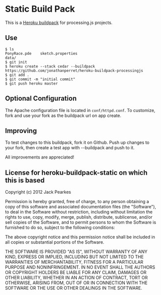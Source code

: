 Static Build Pack
========================

This is a [Heroku buildpack](http://devcenter.heroku.com/articles/buildpack) for processing.js projects.

Use
-------

    $ ls
    PonyRace.pde    sketch.properties
    data/
    $ git init
    $ heroku create --stack cedar --buildpack https://github.com/jonathanperret/heroku-buildpack-processingjs
    $ git add .
    $ git commit -m "initial commit"
    $ git push heroku master

Optional Configuration
-------
The Apache configuration file is located in `conf/httpd.conf`. To customize, fork and use your fork as the buildpack url on app create.

Improving
-------

To test changes to this buildpack, fork it on Github. Push up changes to your fork, then create a test app with --buildpack <your-github-url> and push to it.

All improvements are appreciated!

License for heroku-buildpack-static on which this is based
--------

Copyright (c) 2012 Jack Pearkes

Permission is hereby granted, free of charge, to any person obtaining a copy of this software and associated documentation files (the "Software"), to deal in the Software without restriction, including without limitation the rights to use, copy, modify, merge, publish, distribute, sublicense, and/or sell copies of the Software, and to permit persons to whom the Software is furnished to do so, subject to the following conditions:

The above copyright notice and this permission notice shall be included in all copies or substantial portions of the Software.

THE SOFTWARE IS PROVIDED "AS IS", WITHOUT WARRANTY OF ANY KIND, EXPRESS OR IMPLIED, INCLUDING BUT NOT LIMITED TO THE WARRANTIES OF MERCHANTABILITY, FITNESS FOR A PARTICULAR PURPOSE AND NONINFRINGEMENT. IN NO EVENT SHALL THE AUTHORS OR COPYRIGHT HOLDERS BE LIABLE FOR ANY CLAIM, DAMAGES OR OTHER LIABILITY, WHETHER IN AN ACTION OF CONTRACT, TORT OR OTHERWISE, ARISING FROM, OUT OF OR IN CONNECTION WITH THE SOFTWARE OR THE USE OR OTHER DEALINGS IN THE SOFTWARE.
